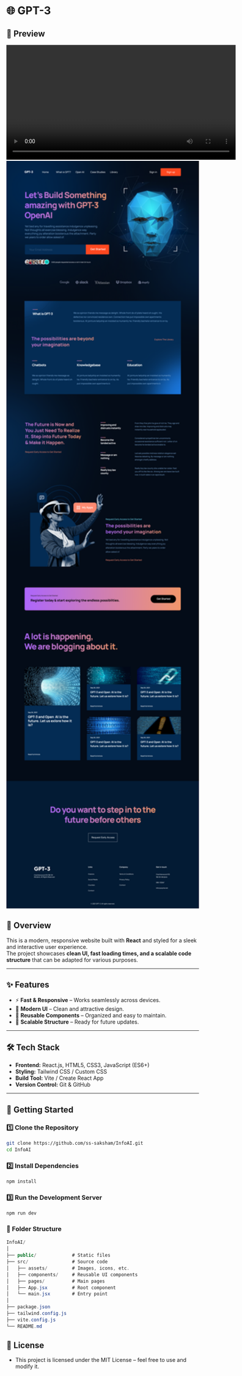 # 🌐 GPT-3

## 🚀 Preview
<video src="/DemoVideo1.mp4" controls width="600"></video>
<img src="src/assets/Frame%201.png" alt="Website Preview" width="800">

## 📌 Overview
This is a modern, responsive website built with **React** and styled for a sleek and interactive user experience.  
The project showcases **clean UI, fast loading times, and a scalable code structure** that can be adapted for various purposes.

---

## ✨ Features
- ⚡ **Fast & Responsive** – Works seamlessly across devices.
- 🎨 **Modern UI** – Clean and attractive design.
- 🔄 **Reusable Components** – Organized and easy to maintain.
- 📂 **Scalable Structure** – Ready for future updates.

---

## 🛠 Tech Stack
- **Frontend:** React.js, HTML5, CSS3, JavaScript (ES6+)
- **Styling:** Tailwind CSS / Custom CSS
- **Build Tool:** Vite / Create React App
- **Version Control:** Git & GitHub

---

## 🚀 Getting Started

### 1️⃣ Clone the Repository
```bash
git clone https://github.com/ss-saksham/InfoAI.git
cd InfoAI
```
### 2️⃣ Install Dependencies
```bash
npm install
```

### 3️⃣ Run the Development Server
```bash
npm run dev
```

### 📂 Folder Structure
```csharp
InfoAI/
│
├── public/             # Static files
├── src/                # Source code
│   ├── assets/         # Images, icons, etc.
│   ├── components/     # Reusable UI components
│   ├── pages/          # Main pages
│   ├── App.jsx         # Root component
│   └── main.jsx        # Entry point
│
├── package.json
├── tailwind.config.js
├── vite.config.js
└── README.md
```
## 📜 License
- This project is licensed under the MIT License – feel free to use and modify it.

